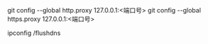 git config --global http.proxy 127.0.0.1:<端口号>
git config --global https.proxy 127.0.0.1:<端口号>

ipconfig /flushdns